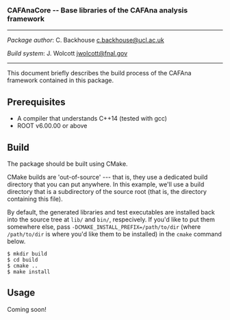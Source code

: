 ### CAFAnaCore -- Base libraries of the CAFAna analysis framework

----------------------------------------------------------------------

  *Package author*:               C. Backhouse <c.backhouse@ucl.ac.uk>

  *Build system*:                 J. Wolcott <jwolcott@fnal.gov>

----------------------------------------------------------------------

This document briefly describes the build process of the CAFAna framework contained in this package.

## Prerequisites
* A compiler that understands C++14 (tested with gcc)
* ROOT v6.00.00 or above

## Build

The package should be built using CMake.

CMake builds are 'out-of-source' --- that is, they use a dedicated build directory that you can put anywhere.  In this example, we'll use a build directory that is a subdirectory of the source root (that is, the directory containing this file).

By default, the generated libraries and test executables are installed back into the source tree at `lib/` and `bin/`, respecively.  If you'd like to put them somewhere else, pass `-DCMAKE_INSTALL_PREFIX=/path/to/dir` (where `/path/to/dir` is where you'd like them to be installed) in the `cmake` command below.

```shell script
$ mkdir build
$ cd build
$ cmake ..
$ make install
```

## Usage
Coming soon!
